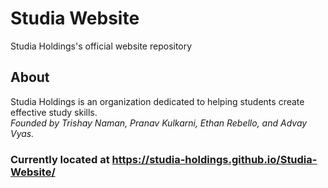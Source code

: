 # Studia Website
Studia Holdings's official website repository

## About
Studia Holdings is an organization dedicated to helping students create effective study skills. <br>
_Founded by Trishay Naman, Pranav Kulkarni, Ethan Rebello, and Advay Vyas._

### Currently located at https://studia-holdings.github.io/Studia-Website/
